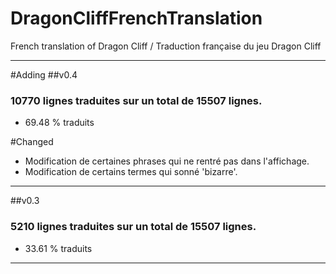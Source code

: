 # DragonCliffFrenchTranslation
French translation of Dragon Cliff / Traduction française du jeu Dragon Cliff

---------------------------------------------------------

#Adding
##v0.4
### 10770 lignes traduites sur un total de 15507 lignes.
- 69.48 % traduits

#Changed
- Modification de certaines phrases qui ne rentré pas dans l'affichage.
- Modification de certains termes qui sonné 'bizarre'.

---------------------------------------------------------

##v0.3
### 5210 lignes traduites sur un total de 15507 lignes.
- 33.61 % traduits

---------------------------------------------------------

